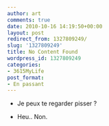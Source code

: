 ```yaml
---
author: art
comments: true
date: 2010-10-16 14:19:50+00:00
layout: post
redirect_from: 1327809249/
slug: '1327809249'
title: No Content Found
wordpress_id: 1327809249
categories:
- 3615MyLife
post_format:
- En passant
---
```


  * Je peux te regarder pisser ?


  * Heu.. Non.


